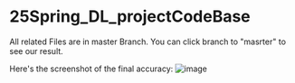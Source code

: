 # 25Spring_DL_projectCodeBase

All related Files are in master Branch. You can click branch to "masrter" to see our result.

Here's the screenshot of the final accuracy:
![image](https://github.com/user-attachments/assets/395ea1bc-96db-4d87-b6ac-0f0402df2137)

